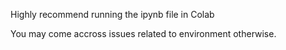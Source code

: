 Highly recommend running the ipynb file in Colab

You may come accross issues related to environment otherwise.